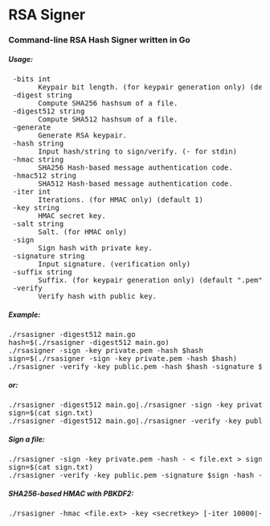 # RSA Signer
<h3>Command-line RSA Hash Signer written in Go</h3>

<h5>Usage:</h5>
<pre> -bits int
       Keypair bit length. (for keypair generation only) (default 2048)
 -digest string
       Compute SHA256 hashsum of a file.
 -digest512 string
       Compute SHA512 hashsum of a file.
 -generate
       Generate RSA keypair.
 -hash string
       Input hash/string to sign/verify. (- for stdin)
 -hmac string
       SHA256 Hash-based message authentication code.
 -hmac512 string
       SHA512 Hash-based message authentication code.
 -iter int
       Iterations. (for HMAC only) (default 1)
 -key string
       HMAC secret key.
 -salt string
       Salt. (for HMAC only)
 -sign
       Sign hash with private key.
 -signature string
       Input signature. (verification only)
 -suffix string
       Suffix. (for keypair generation only) (default ".pem")
 -verify
       Verify hash with public key.</pre>
<h5>Example:</h5>
<pre>./rsasigner -digest512 main.go
hash=$(./rsasigner -digest512 main.go)
./rsasigner -sign -key private.pem -hash $hash
sign=$(./rsasigner -sign -key private.pem -hash $hash)
./rsasigner -verify -key public.pem -hash $hash -signature $sign
</pre>
<h5>or:</h5>
<pre>./rsasigner -digest512 main.go|./rsasigner -sign -key private.pem -hash - > sign.txt
sign=$(cat sign.txt)
./rsasigner -digest512 main.go|./rsasigner -verify -key public.pem -hash - -signature $sign
</pre>
<h5>Sign a file:</h5>
<pre>./rsasigner -sign -key private.pem -hash - < file.ext > sign.txt
sign=$(cat sign.txt)
./rsasigner -verify -key public.pem -signature $sign -hash - < file.ext
</pre>
<h5>SHA256-based HMAC with PBKDF2:</h5>
<pre>./rsasigner -hmac &lt;file.ext&gt; -key &lt;secretkey&gt; [-iter 10000|-salt &lt;yoursalt&gt;]
</pre>
</pre>
